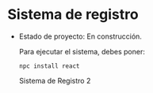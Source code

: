 <h1> Sistema de registro</h1>

- Estado de proyecto: En construcción.

  Para ejecutar el sistema, debes poner:

  ```npc install react```

  Sistema de Registro 2
